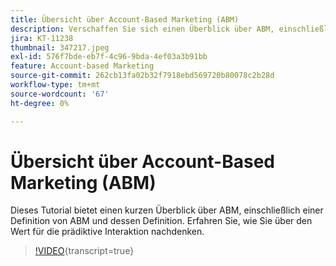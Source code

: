 ```yaml
---
title: Übersicht über Account-Based Marketing (ABM)
description: Verschaffen Sie sich einen Überblick über ABM, einschließlich einer Definition von ABM und dessen Ausprägung. Erfahren Sie, wie Sie über den Wert für die prädiktive Interaktion nachdenken.
jira: KT-11238
thumbnail: 347217.jpeg
exl-id: 576f7bde-eb7f-4c96-9bda-4ef03a3b91bb
feature: Account-based Marketing
source-git-commit: 262cb13fa02b32f7918ebd569720b80078c2b28d
workflow-type: tm+mt
source-wordcount: '67'
ht-degree: 0%

---
```


# Übersicht über Account-Based Marketing (ABM)

Dieses Tutorial bietet einen kurzen Überblick über ABM, einschließlich einer Definition von ABM und dessen Definition. Erfahren Sie, wie Sie über den Wert für die prädiktive Interaktion nachdenken.

>[!VIDEO](https://video.tv.adobe.com/v/347217/?learn=on){transcript=true}
